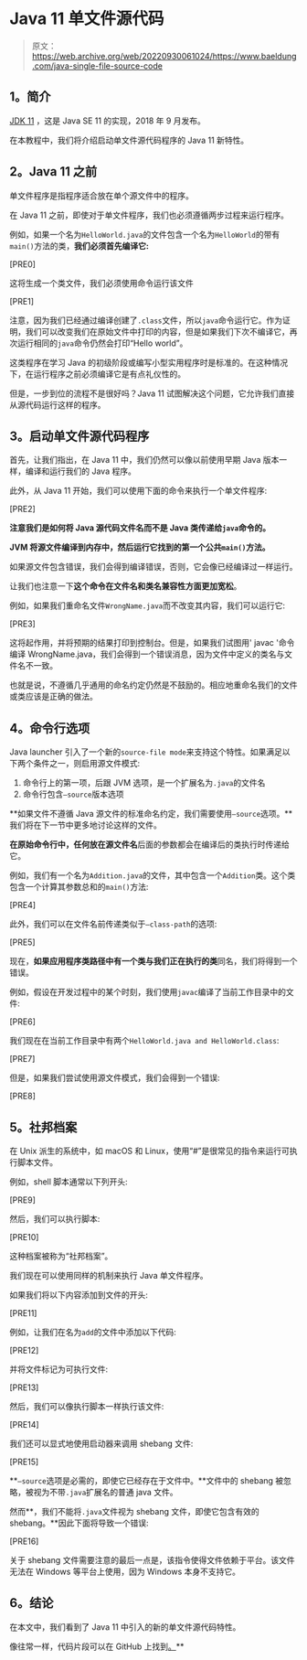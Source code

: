 # Java 11 单文件源代码

> 原文：<https://web.archive.org/web/20220930061024/https://www.baeldung.com/java-single-file-source-code>

## **1。简介**

[JDK 11](https://web.archive.org/web/20220625073334/https://openjdk.java.net/projects/jdk/11/) ，这是 Java SE 11 的实现，2018 年 9 月发布。

在本教程中，我们将介绍启动单文件源代码程序的 Java 11 新特性。

## **2。Java 11** 之前

单文件程序是指程序适合放在单个源文件中的程序。

在 Java 11 之前，即使对于单文件程序，我们也必须遵循两步过程来运行程序。

例如，如果一个名为`HelloWorld.java`的文件包含一个名为`HelloWorld`的带有`main()`方法的类，**我们必须首先编译它:**

[PRE0]

这将生成一个类文件，我们必须使用命令运行该文件

[PRE1]

注意，因为我们已经通过编译创建了`.class`文件，所以`java`命令运行它。作为证明，我们可以改变我们在原始文件中打印的内容，但是如果我们下次不编译它，再次运行相同的`java`命令仍然会打印“Hello world”。

这类程序在学习 Java 的初级阶段或编写小型实用程序时是标准的。在这种情况下，在运行程序之前必须编译它是有点礼仪性的。

但是，一步到位的流程不是很好吗？Java 11 试图解决这个问题，它允许我们直接从源代码运行这样的程序。

## **3。启动单文件源代码程序**

首先，让我们指出，在 Java 11 中，我们仍然可以像以前使用早期 Java 版本一样，编译和运行我们的 Java 程序。

此外，从 Java 11 开始，我们可以使用下面的命令来执行一个单文件程序:

[PRE2]

**注意我们是如何将 Java 源代码文件名而不是 Java 类传递给`java`命令的。**

**JVM 将源文件编译到内存中，然后运行它找到的第一个公共`main()`方法。**

如果源文件包含错误，我们会得到编译错误，否则，它会像已经编译过一样运行。

让我们也注意一下**这个命令在文件名和类名兼容性方面更加宽松**。

例如，如果我们重命名文件`WrongName.java`而不改变其内容，我们可以运行它:

[PRE3]

这将起作用，并将预期的结果打印到控制台。但是，如果我们试图用' javac '命令编译 WrongName.java，我们会得到一个错误消息，因为文件中定义的类名与文件名不一致。

也就是说，不遵循几乎通用的命名约定仍然是不鼓励的。相应地重命名我们的文件或类应该是正确的做法。

## **4。命令行选项**

Java launcher 引入了一个新的`source-file mode`来支持这个特性。如果满足以下两个条件之一，则启用源文件模式:

1.  命令行上的第一项，后跟 JVM 选项，是一个扩展名为`.java`的文件名
2.  命令行包含`–source`版本选项

**如果文件不遵循 Java 源文件的标准命名约定，我们需要使用`–source`选项。**我们将在下一节中更多地讨论这样的文件。

**在原始命令行中，任何放在源文件名**后面的参数都会在编译后的类执行时传递给它。

例如，我们有一个名为`Addition.java`的文件，其中包含一个`Addition`类。这个类包含一个计算其参数总和的`main()`方法:

[PRE4]

此外，我们可以在文件名前传递类似于`–class-path`的选项:

[PRE5]

现在，**如果应用程序类路径中有一个类与我们正在执行的类**同名，我们将得到一个错误。

例如，假设在开发过程中的某个时刻，我们使用`javac`编译了当前工作目录中的文件:

[PRE6]

我们现在在当前工作目录中有两个`HelloWorld.java and HelloWorld.class`:

[PRE7]

但是，如果我们尝试使用源文件模式，我们会得到一个错误:

[PRE8]

## **5。社邦档案**

在 Unix 派生的系统中，如 macOS 和 Linux，使用“#”是很常见的指令来运行可执行脚本文件。

例如，shell 脚本通常以下列开头:

[PRE9]

然后，我们可以执行脚本:

[PRE10]

这种档案被称为“社邦档案”。

我们现在可以使用同样的机制来执行 Java 单文件程序。

如果我们将以下内容添加到文件的开头:

[PRE11]

例如，让我们在名为`add`的文件中添加以下代码:

[PRE12]

并将文件标记为可执行文件:

[PRE13]

然后，我们可以像执行脚本一样执行该文件:

[PRE14]

我们还可以显式地使用启动器来调用 shebang 文件:

[PRE15]

**`–source`选项是必需的，即使它已经存在于文件中。**文件中的 shebang 被忽略，被视为不带`.java`扩展名的普通 java 文件。

然而**，我们不能将`.java`文件视为 shebang 文件，即使它包含有效的 shebang。**因此下面将导致一个错误:

[PRE16]

关于 shebang 文件需要注意的最后一点是，该指令使得文件依赖于平台。该文件无法在 Windows 等平台上使用，因为 Windows 本身不支持它。

## **6。结论**

在本文中，我们看到了 Java 11 中引入的新的单文件源代码特性。

像往常一样，代码片段可以在 GitHub 上找到[。](https://web.archive.org/web/20220625073334/https://github.com/eugenp/tutorials/tree/master/core-java-modules/core-java-11)**